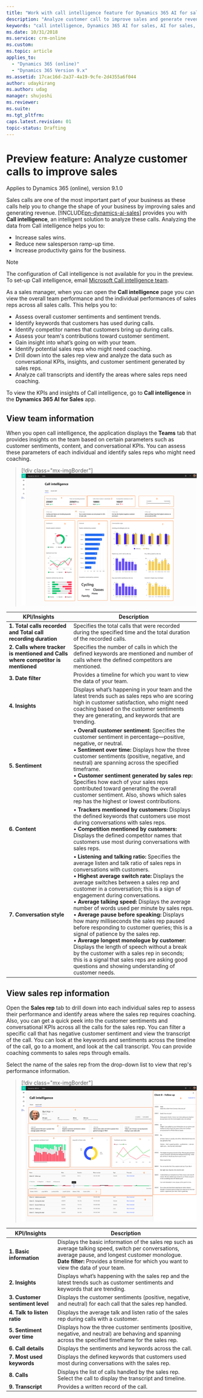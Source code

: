 ```yaml
---
title: "Work with call intelligence feature for Dynamics 365 AI for sales | MicrosoftDocs"
description: "Analyze customer call to improve sales and generate revenue"
keywords: "call intelligence, Dynamics 365 AI for sales, AI for sales, Sales AI"
ms.date: 10/31/2018
ms.service: crm-online
ms.custom: 
ms.topic: article
applies_to:
  - "Dynamics 365 (online)"
  - "Dynamics 365 Version 9.x"
ms.assetid: 17cac16d-2a37-4a19-9cfe-2d4355a6f044
author: udaykirang
ms.author: udag
manager: shujoshi
ms.reviewer: 
ms.suite: 
ms.tgt_pltfrm: 
caps.latest.revision: 01
topic-status: Drafting
---
```


# Preview feature: Analyze customer calls to improve sales

Applies to Dynamics 365 (online), version 9.1.0

Sales calls are one of the most important part of your business as these calls help you to change the shape of your business by improving sales and generating revenue.  [!INCLUDE[pn-dynamics-ai-sales](../includes/pn-dynamics-ai-sales.md)] provides you with **Call intelligence**, an intelligent solution to analyze these calls. Analyzing the data from Call intelligence helps you to:

- Increase sales wins.
- Reduce new salesperson ramp-up time. 
- Increase productivity gains for the business.

> [!NOTE]
> The configuration of Call intelligence is not available for you in the preview. To set-up Call intelligence, email [Microsoft Call intelligence team](mailto:D365callintelligence@microsoft.com).  

As a sales manager, when you can open the **Call intelligence** page you can view the overall team performance and the individual performances of sales reps across all sales calls. This helps you to:

- Assess overall customer sentiments and sentiment trends. 
- Identify keywords that customers has used during calls.
- Identify competitor names that customers bring up during calls.
- Assess your team's contributions toward customer sentiment.
- Gain insight into what’s going on with your team.
- Identify potential sales reps who might need coaching.
- Drill down into the sales rep view and analyze the data such as conversational KPIs, insights, and customer sentiment generated by sales reps.
- Analyze call transcripts and identify the areas where sales reps need coaching.
<!---	Comment on call transcripts and share with sales reps-->

To view the KPIs and insights of Call intelligence, go to **Call intelligence** in the **Dynamics 365 AI for Sales** app. 


## View team information

When you open call intelligence, the application displays the **Teams** tab that provides insights on the team based on certain parameters such as customer sentiments, content, and conversational KPIs. You can assess these parameters of each individual and identify sales reps who might need coaching.

> [!div class="mx-imgBorder"]
> ![Call intelligence teams view](media/callintelligence-teams.png "Call intelligence teams view")

|KPI/Insights|Description|
|------------|-----------|
|**1. Total calls recorded and Total call recording duration**|Specifies the total calls that were recorded during the specified time and the total duration of the recorded calls.|
|**2. Calls where tracker is mentioned and Calls where competitor is mentioned**|Specifies the number of calls in which the defined keywords are mentioned and number of calls where the defined competitors are mentioned.|
|**3. Date filter**|Provides a timeline for which you want to view the data of your team.|
|**4. Insights**|Displays what’s happening in your team and the latest trends such as sales reps who are scoring high in customer satisfaction, who might need coaching based on the customer sentiments they are generating, and keywords that are trending.|
|**5. Sentiment**|• **Overall customer sentiment:** Specifies the customer sentiment in percentage—positive, negative, or neutral.<br>•	**Sentiment over time:** Displays how the three customer sentiments (positive, negative, and neutral) are spanning across the specified timeframe.<br> •	**Customer sentiment generated by sales rep:** Specifies how each of your sales reps contributed toward generating the overall customer sentiment. Also, shows which sales rep has the highest or lowest contributions.|
|**6. Content**|• **Trackers mentioned by customers:** Displays the defined keywords that customers use most during conversations with sales reps. <br>• **Competition mentioned by customers:** Displays the defined competitor names that customers use most during conversations with sales reps.|
|**7. Conversation style**|• **Listening and talking ratio:** Specifies the average listen and talk ratio of sales reps in conversations with customers.<br> •	**Highest average switch rate:** Displays the average switches between a sales rep and customer in a conversation; this is a sign of engagement during conversations.<br>•	**Average talking speed:** Displays the average number of words used per minute by sales reps.<br>•	**Average pause before speaking:** Displays how many milliseconds the sales rep paused before responding to customer queries; this is a signal of patience by the sales rep.<br>•	**Average longest monologue by customer:** Displays the length of speech without a break by the customer with a sales rep in seconds; this is a signal that sales reps are asking good questions and showing understanding of customer needs.|

## View sales rep information 

Open the **Sales rep** tab to drill down into each individual sales rep to assess their performance and identify areas where the sales rep requires coaching. Also, you can get a quick peek into the customer sentiments and conversational KPIs across all the calls for the sales rep. You can filter a specific call that has negative customer sentiment and view the transcript of the call. You can look at the keywords and sentiments across the timeline of the call, go to a moment, and look at the call transcript. <!--You can post comments on how the sales rep could handle the situation better and share these comments via email.-->You can provide coaching comments to sales reps through emails.<br>

Select the name of the sales rep from the drop-down list to view that rep's performance information.

> [!div class="mx-imgBorder"]
> ![Call intelligence sales rep view](media/callintelligence-salesrep.png "Call intelligence sales rep view")

|KPI/Insights|Description|
|------------|-----------|
|**1. Basic information**|Displays the basic information of the sales rep such as average talking speed, switch per conversations, average pause, and longest customer monologue.<br>**Date filter:** Provides a timeline for which you want to view the data of your team.|
|**2. Insights**|Displays what’s happening with the sales rep and the latest trends such as customer sentiments and keywords that are trending.|
|**3. Customer sentiment level**|Displays the customer sentiments (positive, negative, and neutral) for each call that the sales rep handled. |
|**4. Talk to listen ratio**|Displays the average talk and listen ratio of the sales rep during calls with a customer.|
|**5. Sentiment over time**|Displays how the three customer sentiments (positive, negative, and neutral) are behaving and spanning across the specified timeframe for the sales rep.|
|**6. Call details**|Displays the sentiments and keywords across the call.|
|**7. Most used keywords**|Displays the defined keywords that customers used most during conversations with the sales rep.|
|**8. Calls**|Displays the list of calls handled by the sales rep. Select the call to display the transcript and timeline. |
|**9. Transcript**|Provides a written record of the call.<!--<br>• Select **Add comment** to provide necessary inputs to the sales rep at the selected timeline.-->|

<!--
### See also

link to the d365 AI for sales admin guide-->
